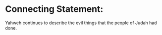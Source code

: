 # Connecting Statement:

Yahweh continues to describe the evil things that the people of Judah had done.